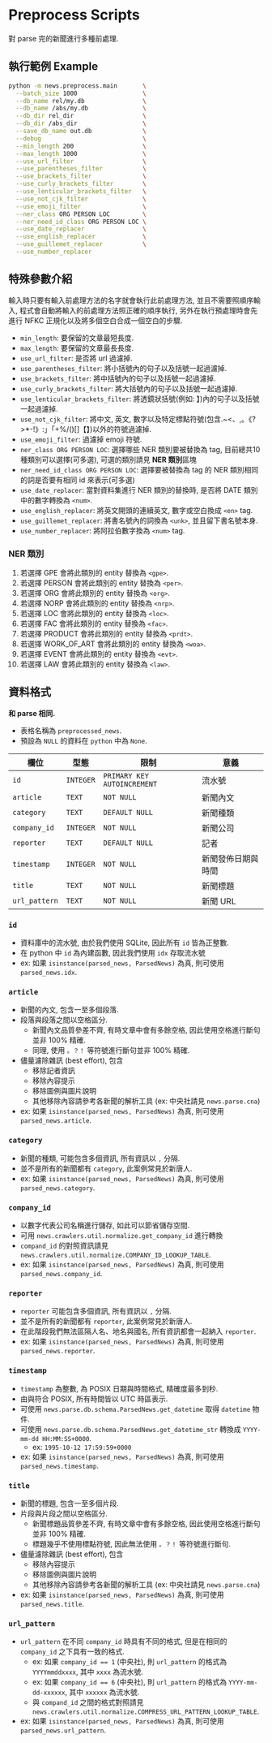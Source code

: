 # Preprocess Scripts

對 parse 完的新聞進行多種前處理.

## 執行範例 Example

```sh
python -m news.preprocess.main       \
  --batch_size 1000                  \
  --db_name rel/my.db                \
  --db_name /abs/my.db               \
  --db_dir rel_dir                   \
  --db_dir /abs_dir                  \
  --save_db_name out.db              \
  --debug                            \
  --min_length 200                   \
  --max_length 1000                  \
  --use_url_filter                   \
  --use_parentheses_filter           \
  --use_brackets_filter              \
  --use_curly_brackets_filter        \
  --use_lenticular_brackets_filter   \
  --use_not_cjk_filter               \
  --use_emoji_filter                 \
  --ner_class ORG PERSON LOC         \
  --ner_need_id_class ORG PERSON LOC \
  --use_date_replacer                \
  --use_english_replacer             \
  --use_guillemet_replacer           \
  --use_number_replacer
```

## 特殊參數介紹

輸入時只要有輸入前處理方法的名字就會執行此前處理方法, 並且不需要照順序輸入, 程式會自動將輸入的前處理方法照正確的順序執行, 另外在執行預處理時會先進行 NFKC 正規化以及將多個空白合成一個空白的步驟.

- `min_length`: 要保留的文章最短長度.
- `max_length`: 要保留的文章最長長度.
- `use_url_filter`: 是否將 url 過濾掉.
- `use_parentheses_filter`: 將小括號內的句子以及括號一起過濾掉.
- `use_brackets_filter`: 將中括號內的句子以及括號一起過濾掉.
- `use_curly_brackets_filter`: 將大括號內的句子以及括號一起過濾掉.
- `use_lenticular_brackets_filter`: 將透鏡狀括號(例如: 】)內的句子以及括號一起過濾掉.
- `use_not_cjk_filter`: 將中文, 英文, 數字以及特定標點符號(包含.~<、,。《?>*\-!》:」「+%/()\[\]【】)以外的符號過濾掉.
- `use_emoji_filter`: 過濾掉 emoji 符號.
- `ner_class ORG PERSON LOC`: 選擇哪些 NER 類別要被替換為 tag, 目前總共10種類別可以選擇(可多選), 可選的類別請見 **NER 類別**區塊
- `ner_need_id_class ORG PERSON LOC`: 選擇要被替換為 tag 的 NER 類別相同的詞是否要有相同 id 來表示(可多選)
- `use_date_replacer`: 當對資料集進行 NER 類別的替換時, 是否將 DATE 類別中的數字轉換為 `<num>`.
- `use_english_replacer`: 將英文開頭的連續英文, 數字或空白換成 `<en>` tag.
- `use_guillemet_replacer`: 將書名號內的詞換為 `<unk>`, 並且留下書名號本身.
- `use_number_replacer`: 將阿拉伯數字換為 `<num>` tag.

### NER 類別

1. 若選擇 GPE 會將此類別的 entity 替換為 `<gpe>`.
2. 若選擇 PERSON 會將此類別的 entity 替換為 `<per>`.
3. 若選擇 ORG 會將此類別的 entity 替換為 `<org>`.
4. 若選擇 NORP 會將此類別的 entity 替換為 `<nrp>`.
5. 若選擇 LOC 會將此類別的 entity 替換為 `<loc>`.
6. 若選擇 FAC 會將此類別的 entity 替換為 `<fac>`.
7. 若選擇 PRODUCT 會將此類別的 entity 替換為 `<prdt>`.
8. 若選擇 WORK_OF_ART 會將此類別的 entity 替換為 `<woa>`.
9. 若選擇 EVENT 會將此類別的 entity 替換為 `<evt>`.
10. 若選擇 LAW 會將此類別的 entity 替換為 `<law>`.

## 資料格式

**和 parse 相同.**

- 表格名稱為 `preprocessed_news`.
- 預設為 `NULL` 的資料在 `python` 中為 `None`.

|欄位|型態|限制|意義|
|-|-|-|-|
| `id`         | `INTEGER` | `PRIMARY KEY AUTOINCREMENT` |流水號|
| `article`    | `TEXT`    | `NOT NULL`                  |新聞內文|
| `category`   | `TEXT`    | `DEFAULT NULL`              |新聞種類|
| `company_id` | `INTEGER` | `NOT NULL`                  |新聞公司|
| `reporter`   | `TEXT`    | `DEFAULT NULL`              |記者|
| `timestamp`  | `INTEGER` | `NOT NULL`                  |新聞發佈日期與時間|
| `title`      | `TEXT`    | `NOT NULL`                  |新聞標題|
| `url_pattern`| `TEXT`    | `NOT NULL`                  |新聞 URL|

### `id`

- 資料庫中的流水號, 由於我們使用 SQLite, 因此所有 `id` 皆為正整數.
- 在 python 中 `id` 為內建函數, 因此我們使用 `idx` 存取流水號
- ex: 如果 `isinstance(parsed_news, ParsedNews)` 為真, 則可使用 `parsed_news.idx`.

### `article`

- 新聞的內文, 包含一至多個段落.
- 段落與段落之間以空格區分.
  - 新聞內文品質參差不齊, 有時文章中會有多餘空格, 因此使用空格進行斷句並非 100% 精確.
  - 同理, 使用 `。？！` 等符號進行斷句並非 100% 精確.
- 儘量濾除雜訊 (best effort), 包含
  - 移除記者資訊
  - 移除內容提示
  - 移除圖例與圖片說明
  - 其他移除內容請參考各新聞的解析工具 (ex: 中央社請見 `news.parse.cna`)
- ex: 如果 `isinstance(parsed_news, ParsedNews)` 為真, 則可使用 `parsed_news.article`.

### `category`

- 新聞的種類, 可能包含多個資訊, 所有資訊以 `,` 分隔.
- 並不是所有的新聞都有 `category`, 此案例常見於新唐人.
- ex: 如果 `isinstance(parsed_news, ParsedNews)` 為真, 則可使用 `parsed_news.category`.

### `company_id`

- 以數字代表公司名稱進行儲存, 如此可以節省儲存空間.
- 可用 `news.crawlers.util.normalize.get_company_id` 進行轉換
- `compand_id` 的對照資訊請見 `news.crawlers.util.normalize.COMPANY_ID_LOOKUP_TABLE`.
- ex: 如果 `isinstance(parsed_news, ParsedNews)` 為真, 則可使用 `parsed_news.company_id`.

### `reporter`

- `reporter` 可能包含多個資訊, 所有資訊以 `,` 分隔.
- 並不是所有的新聞都有 `reporter`, 此案例常見於新唐人.
- 在此階段我們無法區隔人名、地名與國名, 所有資訊都會一起納入 `reporter`.
- ex: 如果 `isinstance(parsed_news, ParsedNews)` 為真, 則可使用 `parsed_news.reporter`.

### `timestamp`

- `timestamp` 為整數, 為 POSIX 日期與時間格式, 精確度最多到秒.
- 由與符合 POSIX, 所有時間皆以 UTC 時區表示.
- 可使用 `news.parse.db.schema.ParsedNews.get_datetime` 取得 `datetime` 物件.
- 可使用 `news.parse.db.schema.ParsedNews.get_datetime_str` 轉換成 `YYYY-mm-dd HH:MM:SS+0000`.
  - ex: `1995-10-12 17:59:59+0000`
- ex: 如果 `isinstance(parsed_news, ParsedNews)` 為真, 則可使用 `parsed_news.timestamp`.

### `title`

- 新聞的標題, 包含一至多個片段.
- 片段與片段之間以空格區分.
  - 新聞標題品質參差不齊, 有時文章中會有多餘空格, 因此使用空格進行斷句並非 100% 精確.
  - 標題幾乎不使用標點符號, 因此無法使用 `。？！` 等符號進行斷句.
- 儘量濾除雜訊 (best effort), 包含
  - 移除內容提示
  - 移除圖例與圖片說明
  - 其他移除內容請參考各新聞的解析工具 (ex: 中央社請見 `news.parse.cna`)
- ex: 如果 `isinstance(parsed_news, ParsedNews)` 為真, 則可使用 `parsed_news.title`.

### `url_pattern`

- `url_pattern` 在不同 `company_id` 時具有不同的格式, 但是在相同的 `company_id` 之下具有一致的格式.
  - ex: 如果 `company_id == 1` (中央社), 則 `url_pattern` 的格式為 `YYYYmmddxxxx`, 其中 `xxxx` 為流水號.
  - ex: 如果 `company_id == 6` (中央社), 則 `url_pattern` 的格式為 `YYYY-mm-dd-xxxxxx`, 其中 `xxxxxx` 為流水號.
  - 與 `compand_id` 之間的格式對照請見 `news.crawlers.util.normalize.COMPRESS_URL_PATTERN_LOOKUP_TABLE`.
- ex: 如果 `isinstance(parsed_news, ParsedNews)` 為真, 則可使用 `parsed_news.url_pattern`.

